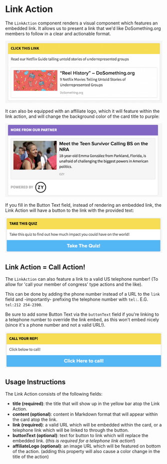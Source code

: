 # Link Action

The `LinkAction` component renders a visual component which features an embedded link. It allows us to present a link that we'd like DoSomething.org members to follow in a clear and actionable format.

![Link Action component](../_assets/link-action-component.png)

It can also be equipped with an affiliate logo, which it will feature within the link action, and will change the background color of the card title to purple:

![Affiliate Link Action component](../_assets/link-action-component-2.png)

If you fill in the Button Text field, instead of rendering an embedded link, the Link Action will have a button to the link with the provided text:

![Link Action with no Button Text](../_assets/link-action-component-3.png)

## Link Action = Call Action!

The `LinkAction` can also feature a link to a valid US telephone number! (To allow for 'call your member of congress' type actions and the like).

This can be done by adding the phone number instead of a URL to the `link` field and -importantly- prefixing the telephone number with `tel:`. E.G. `tel:212 254-2390`.

Be sure to add some Button Text via the `buttonText` field if you're linking to a telephone number to override the link embed, as this won't embed nicely (since it's a phone number and not a valid URL!).

![Link Action as a Telephone link with button text](../_assets/link-action-tel-link.png)

## Usage Instructions

The Link Action consists of the following fields:

* **title (required)**: the title that will show up in the yellow bar atop the Link Action.
* **content (optional)**: content in Markdown format that will appear within the card atop the link.
* **link (required)**: a valid URL which will be embedded within the card, or a telephone link which will be linked to through the button.
* **buttonText (optional)**: text for button to link which will replace the embedded link. (_this is required for a telephone link action!_)
* **affiliateLogo (optional)**: an image URL which will be featured on bottom of the action. (adding this property will also cause a color change in the title of the action)
